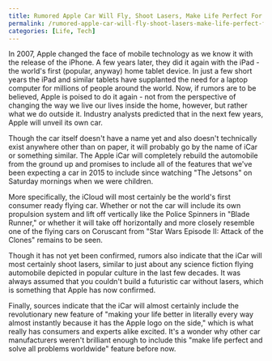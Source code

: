 ```yaml
---
title: Rumored Apple Car Will Fly, Shoot Lasers, Make Life Perfect For Millions of People
permalink: /rumored-apple-car-will-fly-shoot-lasers-make-life-perfect-for-millions-of-people/
categories: [Life, Tech]
---
```

In 2007, Apple changed the face of mobile technology as we know it with the release of the iPhone. A few years later, they did it again with the iPad - the world's first (popular, anyway) home tablet device. In just a few short years the iPad and similar tablets have supplanted the need for a laptop computer for millions of people around the world. Now, if rumors are to be believed, Apple is poised to do it again - not from the perspective of changing the way we live our lives inside the home, however, but rather what we do outside it. Industry analysts predicted that in the next few years, Apple will unveil its own car.

Though the car itself doesn't have a name yet and also doesn't technically exist anywhere other than on paper, it will probably go by the name of iCar or something similar. The Apple iCar will completely rebuild the automobile from the ground up and promises to include all of the features that we've been expecting a car in 2015 to include since watching "The Jetsons" on Saturday mornings when we were children.

More specifically, the iCloud will most certainly be the world's first consumer ready flying car. Whether or not the car will include its own propulsion system and lift off vertically like the Police Spinners in "Blade Runner," or whether it will take off horizontally and more closely resemble one of the flying cars on Coruscant from "Star Wars Episode II: Attack of the Clones" remains to be seen.

Though it has not yet been confirmed, rumors also indicate that the iCar will most certainly shoot lasers, similar to just about any science fiction flying automobile depicted in popular culture in the last few decades. It was always assumed that you couldn't build a futuristic car without lasers, which is something that Apple has now confirmed.

Finally, sources indicate that the iCar will almost certainly include the revolutionary new feature of "making your life better in literally every way almost instantly because it has the Apple logo on the side," which is what really has consumers and experts alike excited. It's a wonder why other car manufacturers weren't brilliant enough to include this "make life perfect and solve all problems worldwide" feature before now.
